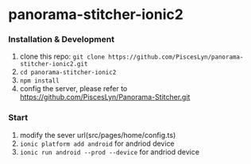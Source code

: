 # panorama-stitcher-ionic2

### Installation & Development

1. clone this repo: `git clone https://github.com/PiscesLyn/panorama-stitcher-ionic2.git`
2. `cd panorama-stitcher-ionic2`
3. `npm install`
4. config the server, please refer to https://github.com/PiscesLyn/Panorama-Stitcher.git

### Start

1. modify the sever url(src/pages/home/config.ts)
2. `ionic platform add android` for andriod device
3. `ionic run android --prod --device` for andriod device
